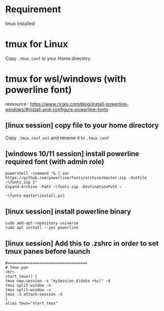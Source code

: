 # Requirement
tmux installed

# tmux for Linux
Copy `.tmux.conf` to your Home directory

# tmux for wsl/windows (with powerline font)

ressource : <https://www.ricalo.com/blog/install-powerline-windows/#install-and-configure-powerline-fonts>

## [linux session] copy file to your home directory

Copy `.tmux.conf_wsl` and rename it to `.tmux.conf`

## [windows 10/11 session] install powerline required font (with admin role)

```
powershell -command "& { iwr https://github.com/powerline/fonts/archive/master.zip -OutFile ~\fonts.zip }"
Expand-Archive -Path ~\fonts.zip -DestinationPath ~

~\fonts-master\install.ps1
```

## [linux session] install powerline binary

```
sudo add-apt-repository universe
sudo apt install --yes powerline
```

## [linux session] Add this to .zshrc in order to set tmux panes before launch
```
#===================================
# Tmux pan
<br>
start_tmux() {
tmux new-session -s "mySession_$(date +%s)" -d
tmux split-window -h
tmux split-window -v
tmux -2 attach-session -d 
}
alias tmux="start_tmux"

```